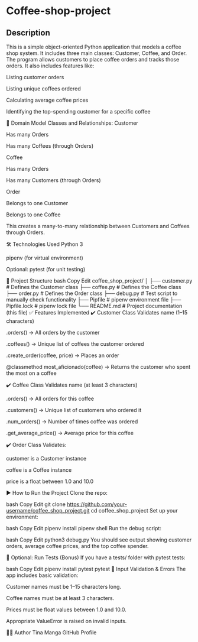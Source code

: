# Coffee-shop-project

## Description
This is a simple object-oriented Python application that models a coffee shop system. It includes three main classes: Customer, Coffee, and Order. The program allows customers to place coffee orders and tracks those orders. It also includes features like:

Listing customer orders

Listing unique coffees ordered

Calculating average coffee prices

Identifying the top-spending customer for a specific coffee

🧠 Domain Model
Classes and Relationships:
Customer

Has many Orders

Has many Coffees (through Orders)

Coffee

Has many Orders

Has many Customers (through Orders)

Order

Belongs to one Customer

Belongs to one Coffee

This creates a many-to-many relationship between Customers and Coffees through Orders.

🛠️ Technologies Used
Python 3

pipenv (for virtual environment)

Optional: pytest (for unit testing)

📁 Project Structure
bash
Copy
Edit
coffee_shop_project/
│
├── customer.py        # Defines the Customer class
├── coffee.py          # Defines the Coffee class
├── order.py           # Defines the Order class
├── debug.py           # Test script to manually check functionality
├── Pipfile            # pipenv environment file
├── Pipfile.lock       # pipenv lock file
└── README.md          # Project documentation (this file)
✅ Features Implemented
✔️ Customer Class
Validates name (1–15 characters)

.orders() → All orders by the customer

.coffees() → Unique list of coffees the customer ordered

.create_order(coffee, price) → Places an order

@classmethod most_aficionado(coffee) → Returns the customer who spent the most on a coffee

✔️ Coffee Class
Validates name (at least 3 characters)

.orders() → All orders for this coffee

.customers() → Unique list of customers who ordered it

.num_orders() → Number of times coffee was ordered

.get_average_price() → Average price for this coffee

✔️ Order Class
Validates:

customer is a Customer instance

coffee is a Coffee instance

price is a float between 1.0 and 10.0

▶️ How to Run the Project
Clone the repo:

bash
Copy
Edit
git clone https://github.com/your-username/coffee_shop_project.git
cd coffee_shop_project
Set up your environment:

bash
Copy
Edit
pipenv install
pipenv shell
Run the debug script:

bash
Copy
Edit
python3 debug.py
You should see output showing customer orders, average coffee prices, and the top coffee spender.

🧪 Optional: Run Tests (Bonus)
If you have a tests/ folder with pytest tests:

bash
Copy
Edit
pipenv install pytest
pytest
🚫 Input Validation & Errors
The app includes basic validation:

Customer names must be 1–15 characters long.

Coffee names must be at least 3 characters.

Prices must be float values between 1.0 and 10.0.

Appropriate ValueError is raised on invalid inputs.

🙋‍♀️ Author
Tina Manga
GitHub Profile

